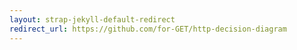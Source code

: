 ```yaml
---
layout: strap-jekyll-default-redirect
redirect_url: https://github.com/for-GET/http-decision-diagram
---
```


